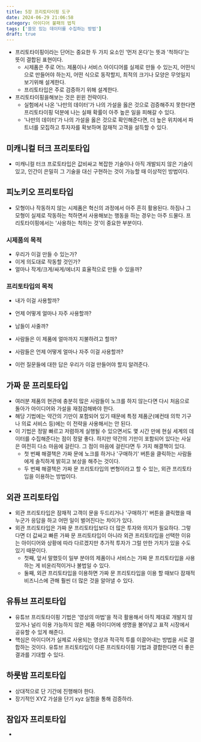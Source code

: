 ```yaml
---
title: 5장 프리토타이핑 도구
date: 2024-06-29 21:06:58
category: 아이디어 불패의 법칙
tags: ['쓸모 있는 데이터를 수집하는 방법']
draft: true
---
```


- 프리토타이핑이라는 단어는 중요한 두 가지 요소인 '먼저 온다'는 뜻과 '척하다'는 뜻이 결합된 표현이다.
  - 시제품은 주로 어느 제품이나 서비스 아이디어를 실제로 만들 수 있는지, 어떤식으로 만들어야 하는지, 어떤 식으로 동작할지, 최적의 크기나 모양은 무엇일지 보기위해 설계한다.
  - 프리토타입은 주로 검증하기 위해 설계한다.
- 프리토타이핑을해보는 것은 윈윈 전략이다.
  - 실험에서 나온 '나만의 데이터'가 나의 가설을 옳은 것으로 검증해주지 못한다면 프리토타이핑 덕분에 나는 실패 확률이 아주 높은 일을 피해갈 수 있다.
  - '나만의 데이터'가 나의 가설을 옳은 것으로 확인해준다면, 더 높은 위치에서 파트너를 모집하고 투자자를 확보하며 잠재적 고객을 설득할 수 있다.

## 미캐니컬 터크 프리토타입

- 미캐니컬 터크 프로토타입은 값비싸고 복잡한 기술이나 아직 개발되지 않은 기술이 있고, 인간이 은밀히 그 기술을 대신 구현하는 것이 가능할 때 이상적인 방법이다.

## 피노키오 프리토타입

- 모형이나 작동하지 않는 시제품은 혁신의 과정에서 아주 흔히 활용된다. 하짐나 그 모형이 실제로 작동하는 척하면서 사용해보는 행동을 하는 경우는 아주 드물다. 프리토타이핑에서는 '사용하는 척하는 것'이 중요한 부분이다.

### 시제품의 목적

- 우리가 이걸 만들 수 있는가?
- 이게 의도대로 작동할 것인가?
- 얼마나 작게/크게/싸게/에너지 효율적으로 만들 수 있을까?

### 프리토타입의 목적

- 내가 이걸 사용할까?
- 언제 어떻게 얼마나 자주 사용할까?
- 남들이 사줄까?
- 사람들은 이 제품에 얼마까지 지불하려고 할까?
- 사람들은 언제 어떻게 얼마나 자주 이걸 사용할까?

- 이런 질문들에 대한 답은 우리가 이걸 만들어야 할지 알려준다.

## 가짜 문 프리토타입

- 여러분 제품의 현관에 충분히 많은 사람들이 노크를 하지 않는다면 다시 처음으로 돌아가 아이디어와 가설을 재점검해봐야 한다.
- 해당 기법에는 약간의 기만이 포함되어 있기 때문에 특정 제품군(예컨태 의학 기구나 의료 서비스 등)에는 이 전략을 사용해서는 안 된다.
- 이 기법은 정말 빠르고 저렴하게 실행될 수 있으면서도 몇 시간 만에 현실 세계의 데이터를 수집해준다는 점이 정말 좋다. 하지만 약간의 기만이 포함되어 있다는 사실은 여전히 다소 마음에 걸린다. 그 점이 마음에 걸린다면 두 가지 해결책이 있다.
  - 첫 번째 해결책은 가짜 문에 노크를 하거나 '구매하기' 버튼을 클릭하는 사람들에게 솔직하게 밝히고 보상을 해주는 것이다.
  - 두 번째 해결책은 가짜 문 프리토타입의 변형이라고 할 수 있는, 외관 프리토타입을 이용하는 방법이다.

## 외관 프리토타입

- 외관 프리토타입은 잠재적 고객이 문을 두드리거나 '구매하기' 버튼을 클릭했을 때 누군가 응답을 하고 어떤 일이 벌어진다는 차이가 있다.
- 외관 프리토타입은 가짜 문 프리토타입보다 더 많은 투자와 의지가 필요하다. 그렇다면 더 값싸고 빠른 가짜 문 프리토타입이 아니라 외관 프리토타입을 선택한 이유는 아이디어와 상황에 따라 다르겠지만 추가적 투자가 그럴 만한 가치가 있을 수도 있기 때문이다.
  - 첫째, 앞서 말했듯이 일부 분야의 제품이나 서비스는 가짜 문 프리토타입을 사용하는 게 비윤리적이거나 불법일 수 있다.
  - 둘째, 외관 프리토타입을 이용하면 가짜 문 프리토타입을 이용 할 때보다 잠재적 비즈니스에 관해 훨씬 더 많은 것을 알아낼 수 있다.

## 유튜브 프리토타입

- 유튜브 프리토타이핑 기법은 '영상의 마법'을 적극 활용해서 아직 제대로 개발지 않았거나 널리 이용 가능하지 않은 제품 아이디어에 생명을 불어넣고 표적 시장에서 공유할 수 있게 해준다.
- 핵심은 아이디어가 실제로 사용되는 영상과 적극적 투를 이끌어내는 방법을 서로 결합하는 것이다. 유튜브 프리토타입이 다른 프리토타이핑 기법과 결합한다면 더 좋은 결과를 기대할 수 있다.

## 하룻밤 프리토타입

- 상대적으로 단 기간에 진행해야 한다.
- 장기적인 XYZ 가설을 단기 xyz 실험을 통해 검증하라.

## 잠입자 프리토타입

-
